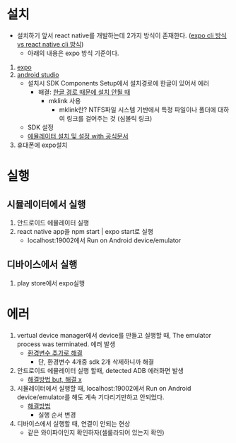 # 설치
- 설치하기 앞서 react native를 개발하는데 2가지 방식이 존재한다. ([expo cli 방식vs react native cli 방식](https://velog.io/@wook4506/React-Native-Expo-CLI%EC%99%80-React-Native-CLI))
    - 아래의 내용은 expo 방식 기준이다.
1. [expo](https://reactnative.dev/docs/environment-setup)
2. [android studio](https://developer.android.com/studio)
    - 설치시 SDK Components Setup에서 설치경로에 한글이 있어서 에러
        - 해결: [한글 경로 때문에 설치 안될 때](https://sohees.com/7126/)
            - mklink 사용
                - mklink란? NTFS파일 시스템 기반에서 특정 파일이나 폴더에 대하여 링크를 걸어주는 것 (심볼릭 링크)
    - SDK 설정
    - [에뮬레이터 설치 및 설정 with 공식문서](https://developer.android.com/studio/run/managing-avds?hl=ko)
3. 휴대폰에 expo설치

# 실행
## 시뮬레이터에서 실행
1. 안드로이드 에뮬레이터 실행
2. react native app을 npm start | expo start로 실행
    - localhost:19002에서 Run on Android device/emulator

## 디바이스에서 실행
1. play store에서 expo실행


# 에러
1. vertual device manager에서 device를 만들고 실행할 때, The emulator process was terminated. 에러 발생
    - [환경변수 추가로 해결](https://sohees.com/192/)
        - 단, 환경변수 4개중 sdk 2개 삭제하니까 해결
2. 안드로이드 에뮬레이터 실행 할때, detected ADB 에러화면 발생
    - [해결방법 but, 해결 x](https://tigercoin.tistory.com/121)
3. 시뮬레이터에서 실행할 때, localhost:19002에서 Run on Android device/emulator를 해도 계속 기다리기만하고 안되었다.
    - [해결방법](https://stackoverflow.com/questions/63100356/android-simulator-is-not-loading-on-react-native-application-expo)
        - 실행 순서 변경
4. 디바이스에서 실행할 때, 연결이 안되는 현상
    - 같은 와이파이인지 확인하자(셀룰라되어 있는지 확인)